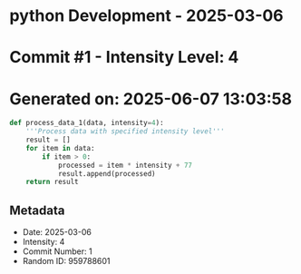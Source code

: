 ﻿# python Development - 2025-03-06
# Commit #1 - Intensity Level: 4
# Generated on: 2025-06-07 13:03:58
```python
def process_data_1(data, intensity=4):
    '''Process data with specified intensity level'''
    result = []
    for item in data:
        if item > 0:
            processed = item * intensity + 77
            result.append(processed)
    return result
```
## Metadata
- Date: 2025-03-06
- Intensity: 4
- Commit Number: 1
- Random ID: 959788601
